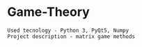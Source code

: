 # Game-Theory

    Used tecnology - Python 3, PyQt5, Numpy
    Project description - matrix game methods

